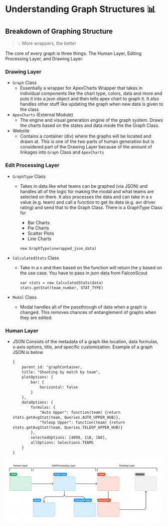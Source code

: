 # Understanding Graph Structures 📊

## Breakdown of Graphing Structure 

 > 💡 More wrappers, the better

The core of every graph is three things. The Human Layer, Editing Processing Layer, and Drawing Layer.

### Drawing Layer
 - `Graph` Class
    - Essentially a wrapper for ApexCharts Wrapper that takes in individual components like the chart type, colors, data and more and puts it into a json object and then tells apex chart to graph it. It also handles other stuff like updating the graph when new data is given to the class
 -  `ApexCharts` (External Module)
     - The engine and visual generation engine of the graph system. Draws the charts based on the states and data inside the the Graph Class.
 -  Website
     - Contains a container (div) where the graphs will be located and drawn at. This is one of the two parts of human generation but is considered part of the Drawing Layer because of the amount of linkages into `Graph` Class and `ApexCharts`

### Edit Processing Layer
 - `GraphType` Class
     - Takes in data like what teams can be graphed (via JSON) and handles all of the logic for making the modal and what teams are selected on there. It also processes the data and can take in a x value (e.g. team) and call a function to get its data (e.g. avr driver rating) and send that to the Graph Class. There is a GraphType Class for
        - Bar Charts
        - Pie Charts
        - Scatter Plots
        - Line Charts

        ```
        new GraphType(unwrapped_json_data)
        ```
- `CalculatedStats` Class
    - Take in a x and then based on the function will return the y based on the use case. You have to pass in json data from FalconScout

        ```
        var stats = new CalculatedStats(data)
        stats.getStat(team_number, STAT_TYPE)
        ```

- `Modal` Class
    - Modal handles all of the passthrough of data when a graph is changed. This removes chances of entanglement of graphs when they are edited.

### Human Layer
 - JSON
    Consists of the metadata of a graph like location, data formulas, x-axis options, title, and specific customization. Example of a graph JSON is below

    ```
    {
        parent_id: "graphContainer,
        title: "Shooting by match by team",
        plotOptions: {
            bar: {
                horizontal: false
            }
        },
        dataOptions: {
            formulas: {
                "Auto Upper": function(team) {return stats.getAvgStat(team, Queries.AUTO_UPPER_HUB)},
                "Teleop Upper": function(team) {return stats.getAvgStat(team, Queries.TELEOP_UPPER_HUB)}
            },
            selectedOptions: [4099, 118, 180],
            allOptions: Selections.TEAMS
        }
    }
    ```


![Graph Flow](/docs/graph_structure.png)